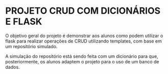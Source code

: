 # PROJETO CRUD COM DICIONÁRIOS E FLASK

O objetivo geral do projeto é demonstrar aos alunos como podem utilizar o flask para realizar operações de CRUD utilizando templates, com base em um repositório simulado.

A simulação do repositório está sendo feita com um dicionário para que, posteriormente, os alunos adaptem o projeto para o uso de um banco de dados.

